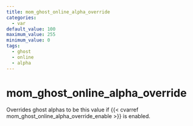 ```yaml
---
title: mom_ghost_online_alpha_override
categories:
  - var
default_value: 100
maximum_value: 255
minimum_value: 0
tags:
  - ghost
  - online
  - alpha
---
```


# mom_ghost_online_alpha_override

Overrides ghost alphas to be this value if {{< cvarref mom_ghost_online_alpha_override_enable >}} is enabled.
